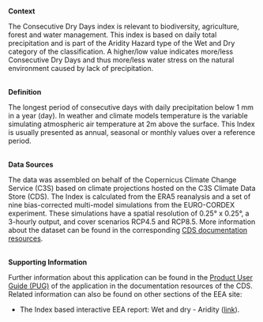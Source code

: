 <br />**Context**

The Consecutive Dry Days index is relevant to biodiversity, agriculture, forest and water management. This index is based on daily total precipitation and is part of the Aridity Hazard type of the Wet and Dry category of the classification.
A higher/low value indicates more/less Consecutive Dry Days and thus more/less water stress on the natural environment caused by lack of precipitation.

<br />**Definition**

The longest period of consecutive days with daily precipitation below 1 mm in a year (day).
In weather and climate models temperature is the variable simulating atmospheric air temperature at 2m above the surface. This Index is usually presented as annual, seasonal or monthly values over a reference period.

<br />**Data Sources**

The data was assembled on behalf of the Copernicus Climate Change Service (C3S) based on climate projections hosted on the C3S Climate Data Store (CDS). The Index is calculated from the ERA5 reanalysis and a set of nine bias-corrected multi-model simulations from the EURO-CORDEX experiment. These simulations have a spatial resolution of 0.25° x 0.25°, a 3-hourly output, and cover scenarios RCP4.5 and RCP8.5. More information about the dataset can be found in the corresponding [CDS documentation resources](https://cds.climate.copernicus.eu/cdsapp#!/dataset/sis-energy-derived-projections).

<br />**Supporting Information**

Further information about this application can be found in the [Product User Guide (PUG)](https://datastore.copernicus-climate.eu/documents/ecde/18-ecde-app-consecutive-dry-days-v1.0.pdf) of the application in the documentation resources of the CDS.
Related information can also be found on other sections of the EEA site:

- The Index based interactive EEA report: Wet and dry - Aridity ([link](https://www.eea.europa.eu/publications/europes-changing-climate-hazards-1/wet-and-dry-1/wet-and-dry-aridity)).
